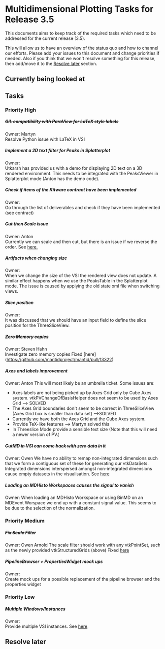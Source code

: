 # Multidimensional Plotting Tasks for Release 3.5

This documents aims to keep track of the required tasks which need to be addressed for the current release (3.5).

This will allow us to have an overview of the status quo and how to channel our efforts. Please add your issues to this document and change priorities if needed. Also if you think that we won't resolve something for this release, then add/move it to the [Resolve later](#resolve-later) section.

## Currently being looked at


## Tasks
### Priority High 

##### ~~GIL compatibility with ParaView for LaTeX style labels~~
Owner: Martyn  
Resolve Python issue with LaTeX in VSI

##### Implement a 2D text filter for Peaks in Splatterplot
Owner:  
Utkarsh has provided us with a demo for displaying 2D text on a 3D rendered environment. This needs to be integrated with the PeaksViewer in Splatterplot mode (Anton has the demo code).

##### Check if items of the Kitware contract have been implemented
Owner:  
Go through the list of deliverables and check if they have been implemented (see contract)

##### ~~Cut then Scale issue~~
Owner: Anton  
Currently we can scale and then cut, but there is an issue if we reverse the order. See [here.](https://github.com/mantidproject/mantid/issues/12368)

##### Artifacts when changing size
Owner:  
When we change the size of the VSI the rendered view does not update. A similar effect happens when we use the PeaksTable in the Splatterplot mode. The issue is caused by applying the old state xml file when switching views.

##### Slice position
Owner:  
It was discussed that we should have an input field to define the slice position for the ThreeSliceView.

##### ~~Zero Memory copies~~
Owner: Steven Hahn  
Investigate zero memory copies
Fixed [here] (https://github.com/mantidproject/mantid/pull/13322)

##### Axes and labels improvement
Owner: Anton
This will most likely be an umbrella ticket. Some issues are:  
* Axes labels are not being picked up by Axes Grid only by Cube Axes system. vtkPVChangeOfBasisHelper does not seem to be used by Axes Grid --> SOLVED
* The Axes Grid boundaries don't seem to be correct in ThreeSliceView (Axes Grid box is smaller than data set) -->SOLVED
* Currently we have both the Axes Grid and the Cube Axes system.
* Provide TeX-like features --> Martyn solved this
* In Threeslice Mode provide a sensible text size (Note that this will need a newer version of PV.)

##### ~~CutMD in VSI can come back with zero data in it~~
Owner: Owen
We have no ability to remap non-integrated dimensions such that we form a contiguous set of these for generating our 
vtkDataSets. Integrated dimensions interspersed amongst non-integrated dimensions cause empty datasets in the visualisation.
See [here](https://github.com/mantidproject/mantid/issues/12554)

##### Loading an MDHisto Workspaces causes the signal to vanish
Owner:
When loading an MDHisto Workspace or using BinMD on an MDEvent Worspace we end up with a constant signal value. This seems to be due to the selection of the normalization.

### Priority Medium

##### ~~Fix Scale Filter~~
Owner: Owen Arnold
The scale filter should work with any vtkPointSet, such as the newly provided vtkStructuredGrids (above)
Fixed [here](https://github.com/mantidproject/mantid/pull/13528)

##### PipelineBrowser + PropertiesWidget mock ups
Owner:  
Create mock ups for a possible replacement of the pipeline browser and the properties widget


### Priority Low

##### Multiple Windows/Instances
Owner:  
Provide multiple VSI instances. See [here](https://github.com/mantidproject/mantid/issues/12395).


## Resolve later
